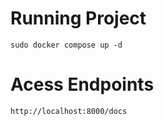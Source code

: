 
# Running Project

```
sudo docker compose up -d
```

# Acess Endpoints

```
http://localhost:8000/docs
```
